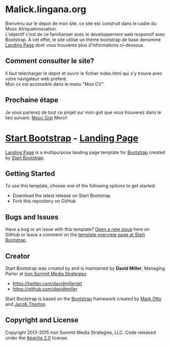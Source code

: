 # Malick.lingana.org
Bienvenu sur le depot de mon site. ce site est construit dans le cadre du Mooc AfriqueInnovation.  
L'objectif c'est de ce familiariser avec le developpement web responsif avec Bootstrap.
À cet effet, le site utilise un thème bootstrap de base denommé [Landing Page](http://startbootstrap.com/template-overviews/landing-page/) dont vous trouverez plus d'informations ci-dessous.  

## Comment consulter le site?  
Il faut telecharger le depot et ouvrir le fichier index.html qui s'y trouve avec votre navigateur web preferé.  
Mon cv est accessible dans le menu "Mon CV".

## Prochaine étape  
Je vous parlerez de tout ce projet sur mon gist que vous trouverez dans le lien suivant: [Mooc Gist](https://gist.github.com/lingani)
Merci!



# [Start Bootstrap](http://startbootstrap.com/) - [Landing Page](http://startbootstrap.com/template-overviews/landing-page/)

[Landing Page](http://startbootstrap.com/template-overviews/landing-page/) is a multipurpose landing page template for [Bootstrap](http://getbootstrap.com/) created by [Start Bootstrap](http://startbootstrap.com/).

## Getting Started

To use this template, choose one of the following options to get started:
* Download the latest release on Start Bootstrap
* Fork this repository on GitHub

## Bugs and Issues

Have a bug or an issue with this template? [Open a new issue](https://github.com/IronSummitMedia/startbootstrap-landing-page/issues) here on GitHub or leave a comment on the [template overview page at Start Bootstrap](http://startbootstrap.com/template-overviews/landing-page/).

## Creator

Start Bootstrap was created by and is maintained by **David Miller**, Managing Parter at [Iron Summit Media Strategies](http://www.ironsummitmedia.com/).

* https://twitter.com/davidmillerskt
* https://github.com/davidtmiller

Start Bootstrap is based on the [Bootstrap](http://getbootstrap.com/) framework created by [Mark Otto](https://twitter.com/mdo) and [Jacob Thorton](https://twitter.com/fat).

## Copyright and License

Copyright 2013-2015 Iron Summit Media Strategies, LLC. Code released under the [Apache 2.0](https://github.com/IronSummitMedia/startbootstrap-landing-page/blob/gh-pages/LICENSE) license.
